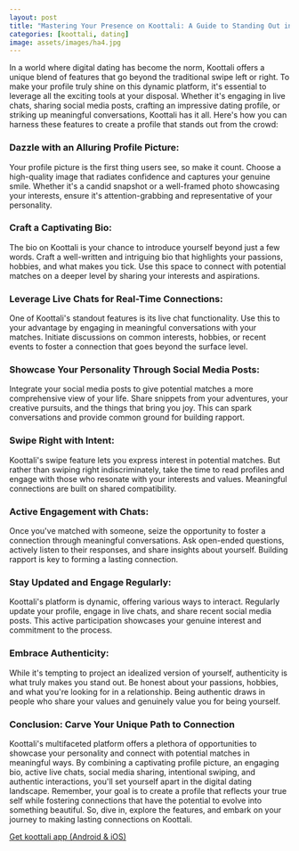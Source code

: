 ```yaml
---
layout: post
title: "Mastering Your Presence on Koottali: A Guide to Standing Out in the Digital Dating Landscape"
categories: [koottali, dating]
image: assets/images/ha4.jpg
---
```


In a world where digital dating has become the norm, Koottali offers a unique blend of features that go beyond the traditional swipe left or right. To make your profile truly shine on this dynamic platform, it's essential to leverage all the exciting tools at your disposal. Whether it's engaging in live chats, sharing social media posts, crafting an impressive dating profile, or striking up meaningful conversations, Koottali has it all. Here's how you can harness these features to create a profile that stands out from the crowd:

### Dazzle with an Alluring Profile Picture:

Your profile picture is the first thing users see, so make it count. Choose a high-quality image that radiates confidence and captures your genuine smile. Whether it's a candid snapshot or a well-framed photo showcasing your interests, ensure it's attention-grabbing and representative of your personality.

### Craft a Captivating Bio:

The bio on Koottali is your chance to introduce yourself beyond just a few words. Craft a well-written and intriguing bio that highlights your passions, hobbies, and what makes you tick. Use this space to connect with potential matches on a deeper level by sharing your interests and aspirations.

### Leverage Live Chats for Real-Time Connections:

One of Koottali's standout features is its live chat functionality. Use this to your advantage by engaging in meaningful conversations with your matches. Initiate discussions on common interests, hobbies, or recent events to foster a connection that goes beyond the surface level.

### Showcase Your Personality Through Social Media Posts:

Integrate your social media posts to give potential matches a more comprehensive view of your life. Share snippets from your adventures, your creative pursuits, and the things that bring you joy. This can spark conversations and provide common ground for building rapport.

### Swipe Right with Intent:

Koottali's swipe feature lets you express interest in potential matches. But rather than swiping right indiscriminately, take the time to read profiles and engage with those who resonate with your interests and values. Meaningful connections are built on shared compatibility.

### Active Engagement with Chats:

Once you've matched with someone, seize the opportunity to foster a connection through meaningful conversations. Ask open-ended questions, actively listen to their responses, and share insights about yourself. Building rapport is key to forming a lasting connection.

### Stay Updated and Engage Regularly:

Koottali's platform is dynamic, offering various ways to interact. Regularly update your profile, engage in live chats, and share recent social media posts. This active participation showcases your genuine interest and commitment to the process.

### Embrace Authenticity:

While it's tempting to project an idealized version of yourself, authenticity is what truly makes you stand out. Be honest about your passions, hobbies, and what you're looking for in a relationship. Being authentic draws in people who share your values and genuinely value you for being yourself.

### Conclusion: Carve Your Unique Path to Connection

Koottali's multifaceted platform offers a plethora of opportunities to showcase your personality and connect with potential matches in meaningful ways. By combining a captivating profile picture, an engaging bio, active live chats, social media sharing, intentional swiping, and authentic interactions, you'll set yourself apart in the digital dating landscape. Remember, your goal is to create a profile that reflects your true self while fostering connections that have the potential to evolve into something beautiful. So, dive in, explore the features, and embark on your journey to making lasting connections on Koottali.

[Get koottali app (Android & iOS)](https://emwavetech.com/get-koottali/)
